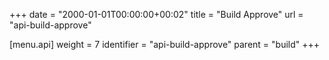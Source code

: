 +++
date = "2000-01-01T00:00:00+00:02"
title = "Build Approve"
url = "api-build-approve"

[menu.api]
  weight = 7
  identifier = "api-build-approve"
  parent = "build"
+++

